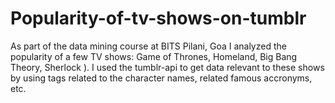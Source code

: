 # Popularity-of-tv-shows-on-tumblr
As part of the data mining course at BITS Pilani, Goa I analyzed the popularity of a few TV shows: Game of Thrones, Homeland, Big Bang Theory, Sherlock ). 
I used the tumblr-api to get data relevant to these shows by using tags related to the character names, related famous accronyms, etc. 
